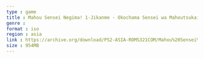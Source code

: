 ```yaml
---
type : game
title : Mahou Sensei Negima! 1-Jikanme - Okochama Sensei wa Mahoutsukai! (Japan) (Yuutousei-ban)
genre : 
format : iso
region : asia
link : https://archive.org/download/PS2-ASIA-ROMS321COM/Mahou%20Sensei%20Negima%21%201-Jikanme%20-%20Okochama%20Sensei%20wa%20Mahoutsukai%21%20%28Japan%29%20%28Yuutousei-ban%29.7z
size : 954MB
---
```

